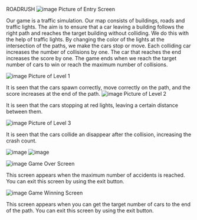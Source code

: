 ROADRUSH
![image](https://github.com/beyzacoban/RoadRush/assets/158472675/3fc7c094-8ea1-4868-a3e7-9d0884710f2a) 
Picture of Entry Screen


Our game is a traffic simulation. Our map consists of buildings, roads and traffic lights. The aim is to ensure that a car leaving a building follows the right path and reaches the target building without colliding. We do this with the help of traffic lights. By changing the color of the lights at the intersection of the paths, we make the cars stop or move. Each colliding car increases the number of collisions by one. The car that reaches the end increases the score by one. The game ends when we reach the target number of cars to win or reach the maximum number of collisions.

 
 ![image](https://github.com/beyzacoban/RoadRush/assets/158472675/6da9f7db-b42c-4d5f-a489-7d5c7908ef3c)
  Picture of Level 1
  
It is seen that the cars spawn correctly, move correctly on the path, and the score increases at the end of the path.
![image](https://github.com/beyzacoban/RoadRush/assets/158472675/6bba3ee3-9c13-464e-b06d-0100571ff7d1)
Picture of Level 2

It is seen that the cars stopping at red lights, leaving a certain distance between them.


![image](https://github.com/beyzacoban/RoadRush/assets/158472675/0b585c67-990a-4cf9-a5a7-a0a86996a355)
Picture of Level 3 

It is seen that the cars collide an disappear after the collision, increasing the crash count.

![image](https://github.com/beyzacoban/RoadRush/assets/158472675/90fcbd61-04de-42c0-a732-f51bb77cbf69) 
![image](https://github.com/beyzacoban/RoadRush/assets/158472675/8d3b0b11-3807-41fb-b6e1-5e4168727bba)

![image](https://github.com/beyzacoban/RoadRush/assets/158472675/53f8a792-2246-4ee6-9f68-faaba4360249)
Game Over Screen

This screen appears when the maximum number of accidents is reached. You can exit this screen by using the exit button.

![image](https://github.com/beyzacoban/RoadRush/assets/158472675/c784497d-1d11-4a8a-9edc-26f29abeb61f)
Game Winning Screen

This screen appears when you can get the target number of cars to the end of the path. You can exit this screen by using the exit button.













      

